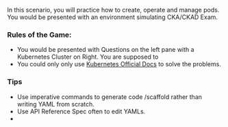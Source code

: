 In this scenario, you will practice how to create, operate and manage pods. You would be presented with an environment simulating CKA/CKAD Exam. 



### Rules of the Game: 

  * You would be presented with Questions on the left pane with a Kubernetes Cluster on Right. You are supposed to 
  * You could only only use [Kubernetes Official Docs](https://kubernetes.io/docs) to solve the problems. 


### Tips

  * Use imperative commands to generate code /scaffold rather than writing YAML from scratch. 
  * Use API Reference Spec often to edit YAMLs. 
  * 

